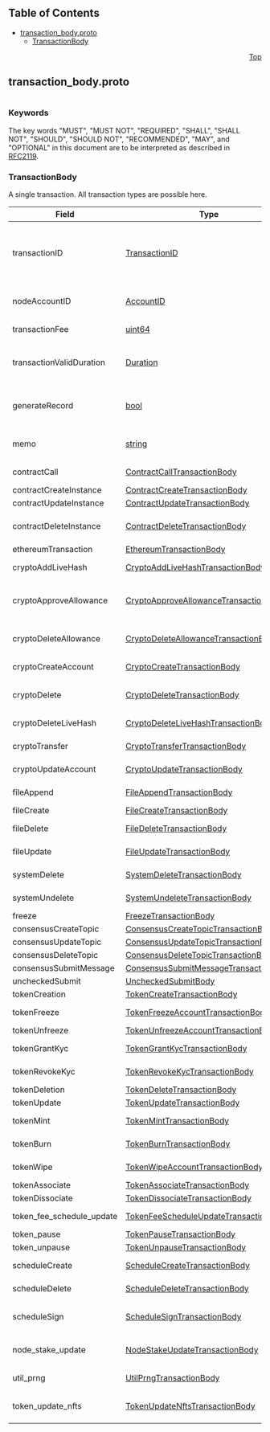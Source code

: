 ## Table of Contents

- [transaction_body.proto](#transaction_body-proto)
    - [TransactionBody](#proto-TransactionBody)
  



<a name="transaction_body-proto"></a>
<p align="right"><a href="#top">Top</a></p>

## transaction_body.proto
#

### Keywords
The key words "MUST", "MUST NOT", "REQUIRED", "SHALL", "SHALL NOT",
"SHOULD", "SHOULD NOT", "RECOMMENDED", "MAY", and "OPTIONAL" in this
document are to be interpreted as described in [RFC2119](https://www.ietf.org/rfc/rfc2119).


<a name="proto-TransactionBody"></a>

### TransactionBody
A single transaction. All transaction types are possible here.


| Field | Type | Label | Description |
| ----- | ---- | ----- | ----------- |
| transactionID | [TransactionID](#proto-TransactionID) |  | The ID for this transaction, which includes the payer's account (the account paying the transaction fee). If two transactions have the same transactionID, they won't both have an effect |
| nodeAccountID | [AccountID](#proto-AccountID) |  | The account of the node that submits the client's transaction to the network |
| transactionFee | [uint64](#uint64) |  | The maximum transaction fee the client is willing to pay |
| transactionValidDuration | [Duration](#proto-Duration) |  | The transaction is invalid if consensusTimestamp > transactionID.transactionValidStart + transactionValidDuration |
| generateRecord | [bool](#bool) |  | **Deprecated.** Should a record of this transaction be generated? (A receipt is always generated, but the record is optional) |
| memo | [string](#string) |  | Any notes or descriptions that should be put into the record (max length 100) |
| contractCall | [ContractCallTransactionBody](#proto-ContractCallTransactionBody) |  | Calls a function of a contract instance |
| contractCreateInstance | [ContractCreateTransactionBody](#proto-ContractCreateTransactionBody) |  | Creates a contract instance |
| contractUpdateInstance | [ContractUpdateTransactionBody](#proto-ContractUpdateTransactionBody) |  | Updates a contract |
| contractDeleteInstance | [ContractDeleteTransactionBody](#proto-ContractDeleteTransactionBody) |  | Delete contract and transfer remaining balance into specified account |
| ethereumTransaction | [EthereumTransactionBody](#proto-EthereumTransactionBody) |  | An Ethereum encoded transaction. |
| cryptoAddLiveHash | [CryptoAddLiveHashTransactionBody](#proto-CryptoAddLiveHashTransactionBody) |  | Attach a new livehash to an account |
| cryptoApproveAllowance | [CryptoApproveAllowanceTransactionBody](#proto-CryptoApproveAllowanceTransactionBody) |  | Adds one or more approved allowances for spenders to transfer the paying account's hbar or tokens. |
| cryptoDeleteAllowance | [CryptoDeleteAllowanceTransactionBody](#proto-CryptoDeleteAllowanceTransactionBody) |  | Deletes one or more of the specific approved NFT serial numbers on an owner account. |
| cryptoCreateAccount | [CryptoCreateTransactionBody](#proto-CryptoCreateTransactionBody) |  | Create a new cryptocurrency account |
| cryptoDelete | [CryptoDeleteTransactionBody](#proto-CryptoDeleteTransactionBody) |  | Delete a cryptocurrency account (mark as deleted, and transfer hbars out) |
| cryptoDeleteLiveHash | [CryptoDeleteLiveHashTransactionBody](#proto-CryptoDeleteLiveHashTransactionBody) |  | Remove a livehash from an account |
| cryptoTransfer | [CryptoTransferTransactionBody](#proto-CryptoTransferTransactionBody) |  | Transfer amount between accounts |
| cryptoUpdateAccount | [CryptoUpdateTransactionBody](#proto-CryptoUpdateTransactionBody) |  | Modify information such as the expiration date for an account |
| fileAppend | [FileAppendTransactionBody](#proto-FileAppendTransactionBody) |  | Add bytes to the end of the contents of a file |
| fileCreate | [FileCreateTransactionBody](#proto-FileCreateTransactionBody) |  | Create a new file |
| fileDelete | [FileDeleteTransactionBody](#proto-FileDeleteTransactionBody) |  | Delete a file (remove contents and mark as deleted until it expires) |
| fileUpdate | [FileUpdateTransactionBody](#proto-FileUpdateTransactionBody) |  | Modify information such as the expiration date for a file |
| systemDelete | [SystemDeleteTransactionBody](#proto-SystemDeleteTransactionBody) |  | Hedera administrative deletion of a file or smart contract |
| systemUndelete | [SystemUndeleteTransactionBody](#proto-SystemUndeleteTransactionBody) |  | To undelete an entity deleted by SystemDelete |
| freeze | [FreezeTransactionBody](#proto-FreezeTransactionBody) |  | Freeze the nodes |
| consensusCreateTopic | [ConsensusCreateTopicTransactionBody](#proto-ConsensusCreateTopicTransactionBody) |  | Creates a topic |
| consensusUpdateTopic | [ConsensusUpdateTopicTransactionBody](#proto-ConsensusUpdateTopicTransactionBody) |  | Updates a topic |
| consensusDeleteTopic | [ConsensusDeleteTopicTransactionBody](#proto-ConsensusDeleteTopicTransactionBody) |  | Deletes a topic |
| consensusSubmitMessage | [ConsensusSubmitMessageTransactionBody](#proto-ConsensusSubmitMessageTransactionBody) |  | Submits message to a topic |
| uncheckedSubmit | [UncheckedSubmitBody](#proto-UncheckedSubmitBody) |  | UNDOCUMENTED |
| tokenCreation | [TokenCreateTransactionBody](#proto-TokenCreateTransactionBody) |  | Creates a token instance |
| tokenFreeze | [TokenFreezeAccountTransactionBody](#proto-TokenFreezeAccountTransactionBody) |  | Freezes account not to be able to transact with a token |
| tokenUnfreeze | [TokenUnfreezeAccountTransactionBody](#proto-TokenUnfreezeAccountTransactionBody) |  | Unfreezes account for a token |
| tokenGrantKyc | [TokenGrantKycTransactionBody](#proto-TokenGrantKycTransactionBody) |  | Grants KYC to an account for a token |
| tokenRevokeKyc | [TokenRevokeKycTransactionBody](#proto-TokenRevokeKycTransactionBody) |  | Revokes KYC of an account for a token |
| tokenDeletion | [TokenDeleteTransactionBody](#proto-TokenDeleteTransactionBody) |  | Deletes a token instance |
| tokenUpdate | [TokenUpdateTransactionBody](#proto-TokenUpdateTransactionBody) |  | Updates a token instance |
| tokenMint | [TokenMintTransactionBody](#proto-TokenMintTransactionBody) |  | Mints new tokens to a token's treasury account |
| tokenBurn | [TokenBurnTransactionBody](#proto-TokenBurnTransactionBody) |  | Burns tokens from a token's treasury account |
| tokenWipe | [TokenWipeAccountTransactionBody](#proto-TokenWipeAccountTransactionBody) |  | Wipes amount of tokens from an account |
| tokenAssociate | [TokenAssociateTransactionBody](#proto-TokenAssociateTransactionBody) |  | Associate tokens to an account |
| tokenDissociate | [TokenDissociateTransactionBody](#proto-TokenDissociateTransactionBody) |  | Dissociate tokens from an account |
| token_fee_schedule_update | [TokenFeeScheduleUpdateTransactionBody](#proto-TokenFeeScheduleUpdateTransactionBody) |  | Updates a token's custom fee schedule |
| token_pause | [TokenPauseTransactionBody](#proto-TokenPauseTransactionBody) |  | Pauses the Token |
| token_unpause | [TokenUnpauseTransactionBody](#proto-TokenUnpauseTransactionBody) |  | Unpauses the Token |
| scheduleCreate | [ScheduleCreateTransactionBody](#proto-ScheduleCreateTransactionBody) |  | Creates a schedule in the network's action queue |
| scheduleDelete | [ScheduleDeleteTransactionBody](#proto-ScheduleDeleteTransactionBody) |  | Deletes a schedule from the network's action queue |
| scheduleSign | [ScheduleSignTransactionBody](#proto-ScheduleSignTransactionBody) |  | Adds one or more Ed25519 keys to the affirmed signers of a scheduled transaction |
| node_stake_update | [NodeStakeUpdateTransactionBody](#proto-NodeStakeUpdateTransactionBody) |  | Updates the staking info at the end of staking period to indicate new staking period has started. |
| util_prng | [UtilPrngTransactionBody](#proto-UtilPrngTransactionBody) |  | Generates a pseudorandom number. |
| token_update_nfts | [TokenUpdateNftsTransactionBody](#proto-TokenUpdateNftsTransactionBody) |  | Update the metadata of one or more NFT's of a specific token type. |





 <!-- end messages -->

 <!-- end enums -->

 <!-- end HasExtensions -->

 <!-- end services -->


